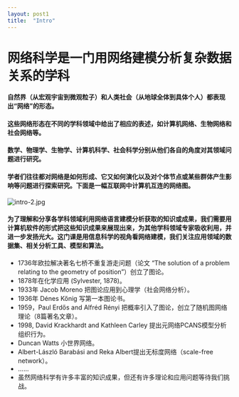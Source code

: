 ```yaml
---
layout: post1
title:  "Intro"
---
```


网络科学是一门用网络建模分析复杂数据关系的学科
=======================

#### 自然界（从宏观宇宙到微观粒子）和人类社会（从地球全体到具体个人）都表现出“网络”的形态。
#### 这些网络形态在不同的学科领域中给出了相应的表述，如计算机网络、生物网络和社会网络等。
#### 数学、物理学、生物学、计算机科学、社会科学分别从他们各自的角度对其领域问题进行研究。
#### 学者们往往都对网络是如何形成、它又如何演化以及对个体节点或某些群体产生影响等问题进行探索研究。下面是一幅互联网中计算机互连的网络图。

![intro-2.jpg](https://tjluo-ucas.github.io/ns/static/img/intro-2.jpg)

#### 为了理解和分享各学科领域利用网络语言建模分析获取的知识或成果，我们需要用计算机软件的形式把这些知识成果来展现出来，为其他学科领域专家吸收利用，并进一步发扬光大。这门课是用信息科学的视角看网络建模，我们关注应用领域的数据集、相关分析工具、模型和算法。

* 1736年欧拉解决著名七桥不重复游走问题（论文 “The solution of a problem relating to the geometry of position”）创立了图论。
* 1878年在化学应用 (Sylvester, 1878)。
* 1933年 Jacob Moreno 把图论应用到心理学（社会网络分析）。
* 1936年 Dénes Kőnig 写第一本图论书。
* 1959，Paul Erdős and Alfréd Rényi 把概率引入了图论，创立了随机图网络理论（8篇著名文章）。
* 1998, David Krackhardt and Kathleen Carley 提出元网络PCANS模型分析组织行为。
* Duncan Watts 小世界网络。
* Albert-László Barabási and Reka Albert提出无标度网络（scale-free network）。
* ......
* 虽然网络科学有许多丰富的知识成果，但还有许多理论和应用问题等待我们挑战。